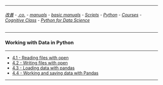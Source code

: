 
---

###### [改善](https://github.com/ttltrk/0C/blob/master/README.MD) - [.co.](https://github.com/ttltrk/PRG/blob/master/CODING.MD) - [manuals](https://github.com/ttltrk/PRG/blob/master/MAN.MD) - [basic manuals](https://github.com/ttltrk/PRG/blob/master/MANUALS.MD) - [Scripts](https://github.com/ttltrk/PRG/blob/master/PY/DOC/SC/SC.MD) - [Python](https://github.com/ttltrk/PRG/blob/master/PY/DOC/OPYM/OPYM.MD) - [Courses](https://github.com/ttltrk/PRG/blob/master/PY/DOC/OPYM/13/COURSES.MD) - [Cognitive Class](https://github.com/ttltrk/PRG/blob/master/PY/DOC/OPYM/13/07/CC.MD) - [Python for Data Science](https://github.com/ttltrk/PRG/blob/master/PY/DOC/OPYM/13/07/MAN/MAN.MD)

---

### Working with Data in Python

---

* [4.1 - Reading files with open](https://github.com/ttltrk/PRG/blob/master/PY/DOC/OPYM/13/07/MAN/04/01/01.MD)
* [4.2 - Writing files with open](https://github.com/ttltrk/PRG/blob/master/PY/DOC/OPYM/13/07/MAN/04/02/02.MD)
* [4.3 - Loading data with pandas](https://github.com/ttltrk/PRG/blob/master/PY/DOC/OPYM/13/07/MAN/04/03/03.MD)
* [4.4 - Working and saving data with Pandas](https://github.com/ttltrk/PRG/blob/master/PY/DOC/OPYM/13/07/MAN/04/04/04.MD)

---
